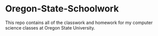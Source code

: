 # Oregon-State-Schoolwork
This repo contains all of the classwork and homework for my computer science classes at Oregon State University.
